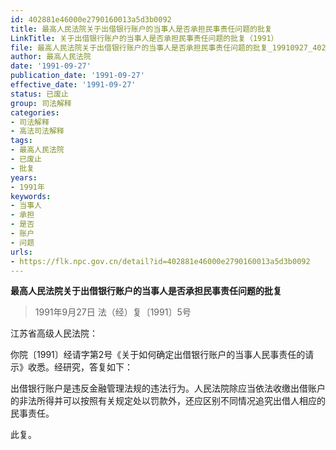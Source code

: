 ```yaml
---
id: 402881e46000e2790160013a5d3b0092
title: 最高人民法院关于出借银行账户的当事人是否承担民事责任问题的批复
LinkTitle: 关于出借银行账户的当事人是否承担民事责任问题的批复（1991）
file: 最高人民法院关于出借银行账户的当事人是否承担民事责任问题的批复_19910927_402881e46000e2790160013a5d3b0092.docx
author: 最高人民法院
date: '1991-09-27'
publication_date: '1991-09-27'
effective_date: '1991-09-27'
status: 已废止
group: 司法解释
categories:
- 司法解释
- 高法司法解释
tags:
- 最高人民法院
- 已废止
- 批复
years:
- 1991年
keywords:
- 当事人
- 承担
- 是否
- 账户
- 问题
urls:
- https://flk.npc.gov.cn/detail?id=402881e46000e2790160013a5d3b0092
---
```


**最高人民法院关于出借银行账户的当事人是否承担民事责任问题的批复**

> 1991年9月27日 法（经）复〔1991〕5号

江苏省高级人民法院：

你院〔1991〕经请字第2号《关于如何确定出借银行账户的当事人民事责任的请示》收悉。经研究，答复如下：

出借银行账户是违反金融管理法规的违法行为。人民法院除应当依法收缴出借账户的非法所得并可以按照有关规定处以罚款外，还应区别不同情况追究出借人相应的民事责任。

此复。
